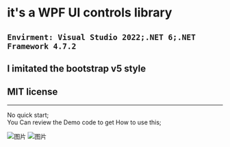 # it's a WPF UI controls library
## ``Envirment: Visual Studio 2022;.NET 6;.NET Framework 4.7.2``
## I imitated the bootstrap v5 style
## MIT license
***
No quick start;<br>
You Can review the Demo code to get How to use this;

![图片](https://github.com/syq111083/PlasticUI/assets/50493165/d19e6eba-5257-4337-99d4-1d84df23b14c)
![图片](https://github.com/syq111083/PlasticUI/assets/50493165/b2b3cea8-2fc6-4c90-a941-790a246a2ad2)
